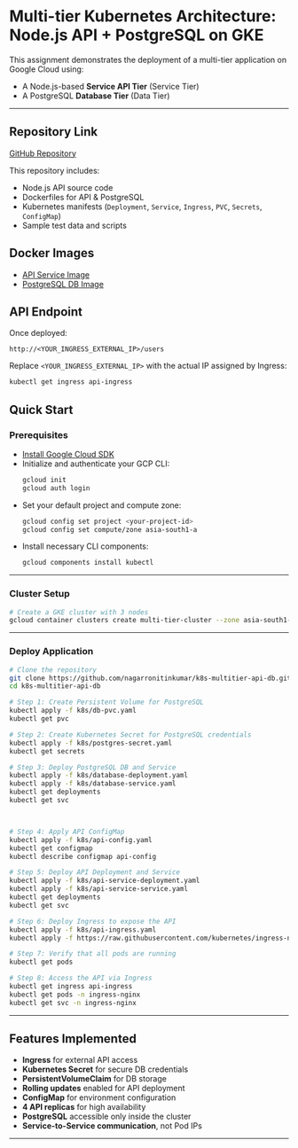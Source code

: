 # Multi-tier Kubernetes Architecture: Node.js API + PostgreSQL on GKE

This assignment demonstrates the deployment of a multi-tier application on Google Cloud using:

- A Node.js-based **Service API Tier** (Service Tier)
- A PostgreSQL **Database Tier** (Data Tier)

---

## Repository Link
[GitHub Repository](https://github.com/nagarronitinkumar/k8s-multitier-api-db)

This repository includes:
- Node.js API source code
- Dockerfiles for API & PostgreSQL
- Kubernetes manifests (`Deployment`, `Service`, `Ingress`, `PVC`, `Secrets`, `ConfigMap`)
- Sample test data and scripts

## Docker Images
- [API Service Image](https://hub.docker.com/repository/docker/nagarronitinkumar/api-service/) 
- [PostgreSQL DB Image](https://hub.docker.com/repository/docker/nagarronitinkumar/database/)

## API Endpoint
Once deployed:
```
http://<YOUR_INGRESS_EXTERNAL_IP>/users
```
Replace `<YOUR_INGRESS_EXTERNAL_IP>` with the actual IP assigned by Ingress:
```bash
kubectl get ingress api-ingress
```

## Quick Start

### Prerequisites

- [Install Google Cloud SDK](https://cloud.google.com/sdk/docs/install)
- Initialize and authenticate your GCP CLI:
  ```bash
  gcloud init
  gcloud auth login
  ```
- Set your default project and compute zone:
  ```bash
  gcloud config set project <your-project-id>
  gcloud config set compute/zone asia-south1-a
  ```
- Install necessary CLI components:
  ```bash
  gcloud components install kubectl
  ```

---

### Cluster Setup

```bash
# Create a GKE cluster with 3 nodes
gcloud container clusters create multi-tier-cluster --zone asia-south1-a --num-nodes=3
```

---

### Deploy Application

```bash
# Clone the repository
git clone https://github.com/nagarronitinkumar/k8s-multitier-api-db.git
cd k8s-multitier-api-db

# Step 1: Create Persistent Volume for PostgreSQL
kubectl apply -f k8s/db-pvc.yaml
kubectl get pvc

# Step 2: Create Kubernetes Secret for PostgreSQL credentials
kubectl apply -f k8s/postgres-secret.yaml
kubectl get secrets

# Step 3: Deploy PostgreSQL DB and Service
kubectl apply -f k8s/database-deployment.yaml
kubectl apply -f k8s/database-service.yaml
kubectl get deployments
kubectl get svc



# Step 4: Apply API ConfigMap
kubectl apply -f k8s/api-config.yaml
kubectl get configmap
kubectl describe configmap api-config

# Step 5: Deploy API Deployment and Service
kubectl apply -f k8s/api-service-deployment.yaml
kubectl apply -f k8s/api-service-service.yaml
kubectl get deployments
kubectl get svc

# Step 6: Deploy Ingress to expose the API
kubectl apply -f k8s/api-ingress.yaml
kubectl apply -f https://raw.githubusercontent.com/kubernetes/ingress-nginx/controller-v1.10.1/deploy/static/provider/cloud/deploy.yaml # Install NGINX Ingress Controller for External IP

# Step 7: Verify that all pods are running
kubectl get pods

# Step 8: Access the API via Ingress
kubectl get ingress api-ingress
kubectl get pods -n ingress-nginx
kubectl get svc -n ingress-nginx
```

---

## Features Implemented

- **Ingress** for external API access
- **Kubernetes Secret** for secure DB credentials
- **PersistentVolumeClaim** for DB storage
- **Rolling updates** enabled for API deployment
- **ConfigMap** for environment configuration
- **4 API replicas** for high availability
- **PostgreSQL** accessible only inside the cluster
- **Service-to-Service communication**, not Pod IPs

---

